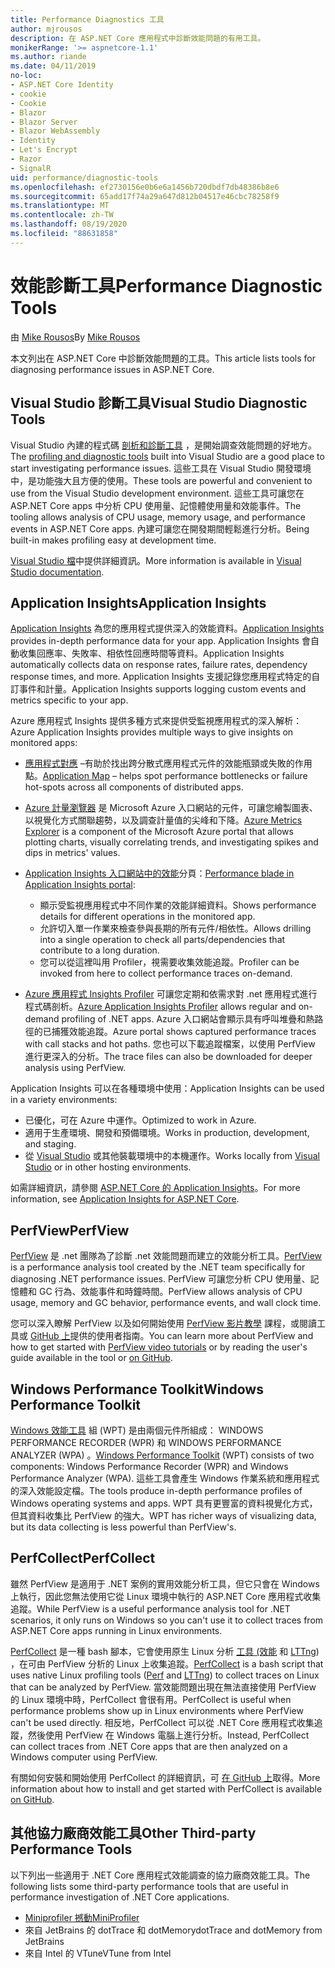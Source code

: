 ```yaml
---
title: Performance Diagnostics 工具
author: mjrousos
description: 在 ASP.NET Core 應用程式中診斷效能問題的有用工具。
monikerRange: '>= aspnetcore-1.1'
ms.author: riande
ms.date: 04/11/2019
no-loc:
- ASP.NET Core Identity
- cookie
- Cookie
- Blazor
- Blazor Server
- Blazor WebAssembly
- Identity
- Let's Encrypt
- Razor
- SignalR
uid: performance/diagnostic-tools
ms.openlocfilehash: ef2730156e0b6e6a1456b720dbdf7db48386b8e6
ms.sourcegitcommit: 65add17f74a29a647d812b04517e46cbc78258f9
ms.translationtype: MT
ms.contentlocale: zh-TW
ms.lasthandoff: 08/19/2020
ms.locfileid: "88631858"
---
```

# <a name="performance-diagnostic-tools"></a><span data-ttu-id="f34f9-103">效能診斷工具</span><span class="sxs-lookup"><span data-stu-id="f34f9-103">Performance Diagnostic Tools</span></span>

<span data-ttu-id="f34f9-104">由 [Mike Rousos](https://github.com/mjrousos)</span><span class="sxs-lookup"><span data-stu-id="f34f9-104">By [Mike Rousos](https://github.com/mjrousos)</span></span>

<span data-ttu-id="f34f9-105">本文列出在 ASP.NET Core 中診斷效能問題的工具。</span><span class="sxs-lookup"><span data-stu-id="f34f9-105">This article lists tools for diagnosing performance issues in ASP.NET Core.</span></span>

## <a name="visual-studio-diagnostic-tools"></a><span data-ttu-id="f34f9-106">Visual Studio 診斷工具</span><span class="sxs-lookup"><span data-stu-id="f34f9-106">Visual Studio Diagnostic Tools</span></span>

<span data-ttu-id="f34f9-107">Visual Studio 內建的程式碼 [剖析和診斷工具](/visualstudio/profiling) ，是開始調查效能問題的好地方。</span><span class="sxs-lookup"><span data-stu-id="f34f9-107">The [profiling and diagnostic tools](/visualstudio/profiling) built into Visual Studio are a good place to start investigating performance issues.</span></span> <span data-ttu-id="f34f9-108">這些工具在 Visual Studio 開發環境中，是功能強大且方便的使用。</span><span class="sxs-lookup"><span data-stu-id="f34f9-108">These tools are powerful and convenient to use from the Visual Studio development environment.</span></span> <span data-ttu-id="f34f9-109">這些工具可讓您在 ASP.NET Core apps 中分析 CPU 使用量、記憶體使用量和效能事件。</span><span class="sxs-lookup"><span data-stu-id="f34f9-109">The tooling allows analysis of CPU usage, memory usage, and performance events in ASP.NET Core apps.</span></span> <span data-ttu-id="f34f9-110">內建可讓您在開發期間輕鬆進行分析。</span><span class="sxs-lookup"><span data-stu-id="f34f9-110">Being built-in makes profiling easy at development time.</span></span>

<span data-ttu-id="f34f9-111">[Visual Studio 檔](/visualstudio/profiling/profiling-overview)中提供詳細資訊。</span><span class="sxs-lookup"><span data-stu-id="f34f9-111">More information is available in [Visual Studio documentation](/visualstudio/profiling/profiling-overview).</span></span>

## <a name="application-insights"></a><span data-ttu-id="f34f9-112">Application Insights</span><span class="sxs-lookup"><span data-stu-id="f34f9-112">Application Insights</span></span>

<span data-ttu-id="f34f9-113">[Application Insights](/azure/application-insights/app-insights-overview) 為您的應用程式提供深入的效能資料。</span><span class="sxs-lookup"><span data-stu-id="f34f9-113">[Application Insights](/azure/application-insights/app-insights-overview) provides in-depth performance data for your app.</span></span> <span data-ttu-id="f34f9-114">Application Insights 會自動收集回應率、失敗率、相依性回應時間等資料。</span><span class="sxs-lookup"><span data-stu-id="f34f9-114">Application Insights automatically collects data on response rates, failure rates, dependency response times, and more.</span></span> <span data-ttu-id="f34f9-115">Application Insights 支援記錄您應用程式特定的自訂事件和計量。</span><span class="sxs-lookup"><span data-stu-id="f34f9-115">Application Insights supports logging custom events and metrics specific to your app.</span></span>

<span data-ttu-id="f34f9-116">Azure 應用程式 Insights 提供多種方式來提供受監視應用程式的深入解析：</span><span class="sxs-lookup"><span data-stu-id="f34f9-116">Azure Application Insights provides multiple ways to give insights on monitored apps:</span></span>

- <span data-ttu-id="f34f9-117">[應用程式對應](/azure/application-insights/app-insights-app-map) –有助於找出跨分散式應用程式元件的效能瓶頸或失敗的作用點。</span><span class="sxs-lookup"><span data-stu-id="f34f9-117">[Application Map](/azure/application-insights/app-insights-app-map) – helps spot performance bottlenecks or failure hot-spots across all components of distributed apps.</span></span>
- <span data-ttu-id="f34f9-118">[Azure 計量瀏覽器](/azure/azure-monitor/platform/metrics-getting-started) 是 Microsoft Azure 入口網站的元件，可讓您繪製圖表、以視覺化方式關聯趨勢，以及調查計量值的尖峰和下降。</span><span class="sxs-lookup"><span data-stu-id="f34f9-118">[Azure Metrics Explorer](/azure/azure-monitor/platform/metrics-getting-started) is a component of the Microsoft Azure portal that allows plotting charts, visually correlating trends, and investigating spikes and dips in metrics' values.</span></span>
- <span data-ttu-id="f34f9-119">[Application Insights 入口網站中的效能](/azure/application-insights/app-insights-tutorial-performance)分頁：</span><span class="sxs-lookup"><span data-stu-id="f34f9-119">[Performance blade in Application Insights portal](/azure/application-insights/app-insights-tutorial-performance):</span></span>

  - <span data-ttu-id="f34f9-120">顯示受監視應用程式中不同作業的效能詳細資料。</span><span class="sxs-lookup"><span data-stu-id="f34f9-120">Shows performance details for different operations in the monitored app.</span></span>
  - <span data-ttu-id="f34f9-121">允許切入單一作業來檢查參與長期的所有元件/相依性。</span><span class="sxs-lookup"><span data-stu-id="f34f9-121">Allows drilling into a single operation to check all parts/dependencies that contribute to a long duration.</span></span>
  - <span data-ttu-id="f34f9-122">您可以從這裡叫用 Profiler，視需要收集效能追蹤。</span><span class="sxs-lookup"><span data-stu-id="f34f9-122">Profiler can be invoked from here to collect performance traces on-demand.</span></span>

- <span data-ttu-id="f34f9-123">[Azure 應用程式 Insights Profiler](/azure/azure-monitor/app/profiler) 可讓您定期和依需求對 .net 應用程式進行程式碼剖析。</span><span class="sxs-lookup"><span data-stu-id="f34f9-123">[Azure Application Insights Profiler](/azure/azure-monitor/app/profiler) allows regular and on-demand profiling of .NET apps.</span></span>  <span data-ttu-id="f34f9-124">Azure 入口網站會顯示具有呼叫堆疊和熱路徑的已捕獲效能追蹤。</span><span class="sxs-lookup"><span data-stu-id="f34f9-124">Azure portal shows captured performance traces with call stacks and hot paths.</span></span> <span data-ttu-id="f34f9-125">您也可以下載追蹤檔案，以使用 PerfView 進行更深入的分析。</span><span class="sxs-lookup"><span data-stu-id="f34f9-125">The trace files can also be downloaded for deeper analysis using PerfView.</span></span>

<span data-ttu-id="f34f9-126">Application Insights 可以在各種環境中使用：</span><span class="sxs-lookup"><span data-stu-id="f34f9-126">Application Insights can be used in a variety environments:</span></span>

- <span data-ttu-id="f34f9-127">已優化，可在 Azure 中運作。</span><span class="sxs-lookup"><span data-stu-id="f34f9-127">Optimized to work in Azure.</span></span>
- <span data-ttu-id="f34f9-128">適用于生產環境、開發和預備環境。</span><span class="sxs-lookup"><span data-stu-id="f34f9-128">Works in production, development, and staging.</span></span>
- <span data-ttu-id="f34f9-129">從 [Visual Studio](/azure/application-insights/app-insights-visual-studio) 或其他裝載環境中的本機運作。</span><span class="sxs-lookup"><span data-stu-id="f34f9-129">Works locally from [Visual Studio](/azure/application-insights/app-insights-visual-studio) or in other hosting environments.</span></span>

<span data-ttu-id="f34f9-130">如需詳細資訊，請參閱 [ASP.NET Core 的 Application Insights](/azure/application-insights/app-insights-asp-net-core)。</span><span class="sxs-lookup"><span data-stu-id="f34f9-130">For more information, see [Application Insights for ASP.NET Core](/azure/application-insights/app-insights-asp-net-core).</span></span>

## <a name="perfview"></a><span data-ttu-id="f34f9-131">PerfView</span><span class="sxs-lookup"><span data-stu-id="f34f9-131">PerfView</span></span>

<span data-ttu-id="f34f9-132">[PerfView](https://github.com/Microsoft/perfview) 是 .net 團隊為了診斷 .net 效能問題而建立的效能分析工具。</span><span class="sxs-lookup"><span data-stu-id="f34f9-132">[PerfView](https://github.com/Microsoft/perfview) is a performance analysis tool created by the .NET team specifically for diagnosing .NET performance issues.</span></span> <span data-ttu-id="f34f9-133">PerfView 可讓您分析 CPU 使用量、記憶體和 GC 行為、效能事件和時鐘時間。</span><span class="sxs-lookup"><span data-stu-id="f34f9-133">PerfView allows analysis of CPU usage, memory and GC behavior, performance events, and wall clock time.</span></span>

<span data-ttu-id="f34f9-134">您可以深入瞭解 PerfView 以及如何開始使用 [PerfView 影片教學](https://channel9.msdn.com/Series/PerfView-Tutorial) 課程，或閱讀工具或 [GitHub 上](https://github.com/Microsoft/perfview)提供的使用者指南。</span><span class="sxs-lookup"><span data-stu-id="f34f9-134">You can learn more about PerfView and how to get started with [PerfView video tutorials](https://channel9.msdn.com/Series/PerfView-Tutorial) or by reading the user's guide available in the tool or [on GitHub](https://github.com/Microsoft/perfview).</span></span>

## <a name="windows-performance-toolkit"></a><span data-ttu-id="f34f9-135">Windows Performance Toolkit</span><span class="sxs-lookup"><span data-stu-id="f34f9-135">Windows Performance Toolkit</span></span>

<span data-ttu-id="f34f9-136">[Windows 效能工具](/windows-hardware/test/wpt/) 組 (WPT) 是由兩個元件所組成： WINDOWS PERFORMANCE RECORDER (WPR) 和 WINDOWS PERFORMANCE ANALYZER (WPA) 。</span><span class="sxs-lookup"><span data-stu-id="f34f9-136">[Windows Performance Toolkit](/windows-hardware/test/wpt/) (WPT) consists of two components: Windows Performance Recorder (WPR) and Windows Performance Analyzer (WPA).</span></span> <span data-ttu-id="f34f9-137">這些工具會產生 Windows 作業系統和應用程式的深入效能設定檔。</span><span class="sxs-lookup"><span data-stu-id="f34f9-137">The tools produce in-depth performance profiles of Windows operating systems and apps.</span></span> <span data-ttu-id="f34f9-138">WPT 具有更豐富的資料視覺化方式，但其資料收集比 PerfView 的強大。</span><span class="sxs-lookup"><span data-stu-id="f34f9-138">WPT has richer ways of visualizing data, but its data collecting is less powerful than PerfView's.</span></span>

## <a name="perfcollect"></a><span data-ttu-id="f34f9-139">PerfCollect</span><span class="sxs-lookup"><span data-stu-id="f34f9-139">PerfCollect</span></span>

<span data-ttu-id="f34f9-140">雖然 PerfView 是適用于 .NET 案例的實用效能分析工具，但它只會在 Windows 上執行，因此您無法使用它從 Linux 環境中執行的 ASP.NET Core 應用程式收集追蹤。</span><span class="sxs-lookup"><span data-stu-id="f34f9-140">While PerfView is a useful performance analysis tool for .NET scenarios, it only runs on Windows so you can't use it to collect traces from ASP.NET Core apps running in Linux environments.</span></span>

<span data-ttu-id="f34f9-141">[PerfCollect](https://github.com/dotnet/coreclr/blob/master/Documentation/project-docs/linux-performance-tracing.md) 是一種 bash 腳本，它會使用原生 Linux 分析 [工具 (效能](https://perf.wiki.kernel.org/index.php/Main_Page) 和 [LTTng](https://lttng.org/)) ，在可由 PerfView 分析的 Linux 上收集追蹤。</span><span class="sxs-lookup"><span data-stu-id="f34f9-141">[PerfCollect](https://github.com/dotnet/coreclr/blob/master/Documentation/project-docs/linux-performance-tracing.md) is a bash script that uses native Linux profiling tools ([Perf](https://perf.wiki.kernel.org/index.php/Main_Page) and [LTTng](https://lttng.org/)) to collect traces on Linux that can be analyzed by PerfView.</span></span> <span data-ttu-id="f34f9-142">當效能問題出現在無法直接使用 PerfView 的 Linux 環境中時，PerfCollect 會很有用。</span><span class="sxs-lookup"><span data-stu-id="f34f9-142">PerfCollect is useful when performance problems show up in Linux environments where PerfView can't be used directly.</span></span> <span data-ttu-id="f34f9-143">相反地，PerfCollect 可以從 .NET Core 應用程式收集追蹤，然後使用 PerfView 在 Windows 電腦上進行分析。</span><span class="sxs-lookup"><span data-stu-id="f34f9-143">Instead, PerfCollect can collect traces from .NET Core apps that are then analyzed on a Windows computer using PerfView.</span></span>

<span data-ttu-id="f34f9-144">有關如何安裝和開始使用 PerfCollect 的詳細資訊，可 [在 GitHub 上](https://github.com/dotnet/coreclr/blob/master/Documentation/project-docs/linux-performance-tracing.md)取得。</span><span class="sxs-lookup"><span data-stu-id="f34f9-144">More information about how to install and get started with PerfCollect is available [on GitHub](https://github.com/dotnet/coreclr/blob/master/Documentation/project-docs/linux-performance-tracing.md).</span></span>

## <a name="other-third-party-performance-tools"></a><span data-ttu-id="f34f9-145">其他協力廠商效能工具</span><span class="sxs-lookup"><span data-stu-id="f34f9-145">Other Third-party Performance Tools</span></span>

<span data-ttu-id="f34f9-146">以下列出一些適用于 .NET Core 應用程式效能調查的協力廠商效能工具。</span><span class="sxs-lookup"><span data-stu-id="f34f9-146">The following lists some third-party performance tools that are useful in performance investigation of .NET Core applications.</span></span>

- [<span data-ttu-id="f34f9-147">Miniprofiler 撼動</span><span class="sxs-lookup"><span data-stu-id="f34f9-147">MiniProfiler</span></span>](https://miniprofiler.com/)
- <span data-ttu-id="f34f9-148">來自 JetBrains 的 dotTrace 和 dotMemory</span><span class="sxs-lookup"><span data-stu-id="f34f9-148">dotTrace and dotMemory from JetBrains</span></span>
- <span data-ttu-id="f34f9-149">來自 Intel 的 VTune</span><span class="sxs-lookup"><span data-stu-id="f34f9-149">VTune from Intel</span></span>
